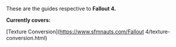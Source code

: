 These are the guides respective to **Fallout 4.**

**Currently covers:**

[Texture Conversion](https://www.sfmnauts.com/Fallout 4/texture-conversion.html)

